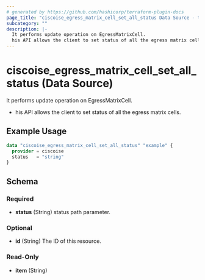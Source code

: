 ```yaml
---
# generated by https://github.com/hashicorp/terraform-plugin-docs
page_title: "ciscoise_egress_matrix_cell_set_all_status Data Source - terraform-provider-ciscoise"
subcategory: ""
description: |-
  It performs update operation on EgressMatrixCell.
  his API allows the client to set status of all the egress matrix cells.
---
```


# ciscoise_egress_matrix_cell_set_all_status (Data Source)

It performs update operation on EgressMatrixCell.

- his API allows the client to set status of all the egress matrix cells.

## Example Usage

```terraform
data "ciscoise_egress_matrix_cell_set_all_status" "example" {
  provider = ciscoise
  status   = "string"
}
```

<!-- schema generated by tfplugindocs -->
## Schema

### Required

- **status** (String) status path parameter.

### Optional

- **id** (String) The ID of this resource.

### Read-Only

- **item** (String)


